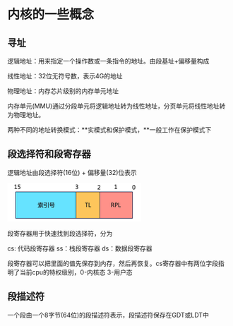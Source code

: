 # 内核的一些概念

## 寻址

逻辑地址：用来指定一个操作数或一条指令的地址。由段基址+偏移量构成

线性地址：32位无符号数，表示4G的地址

物理地址：内存芯片级别的内存单元地址

内存单元(MMU)通过分段单元将逻辑地址转为线性地址，分页单元将线性地址转为物理地址。

两种不同的地址转换模式：**实模式和保护模式，**一般工作在保护模式下

## **段选择符和段寄存器**

逻辑地址由段选择符(16位) + 偏移量(32)位表示

![](<../../.gitbook/assets/image (5).png>)

段寄存器用于快速找到段选择符，分为

cs: 代码段寄存器  ss：栈段寄存器  ds：数据段寄存器

段寄存器可以把里面的值先保存到内存，然后再恢复。cs寄存器中有两位字段指明了当前cpu的特权级别，0-内核态 3-用户态



## 段描述符

一个段由一个8字节(64位)的段描述符表示，段描述符保存在GDT或LDT中

